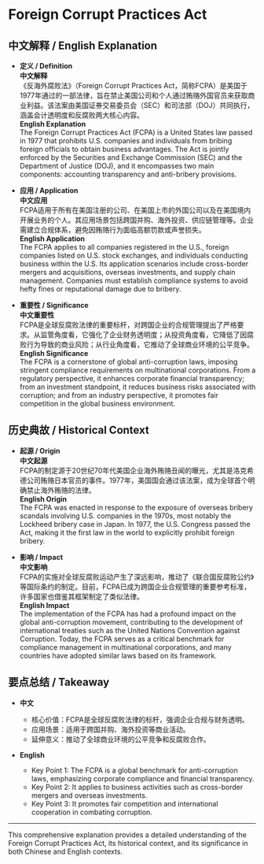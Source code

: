 # Foreign Corrupt Practices Act

## 中文解释 / English Explanation

* **定义 / Definition**  
  **中文解释**  
  《反海外腐败法》（Foreign Corrupt Practices Act，简称FCPA）是美国于1977年通过的一部法律，旨在禁止美国公司和个人通过贿赂外国官员来获取商业利益。该法案由美国证券交易委员会（SEC）和司法部（DOJ）共同执行，涵盖会计透明度和反腐败两大核心内容。  
  **English Explanation**  
  The Foreign Corrupt Practices Act (FCPA) is a United States law passed in 1977 that prohibits U.S. companies and individuals from bribing foreign officials to obtain business advantages. The Act is jointly enforced by the Securities and Exchange Commission (SEC) and the Department of Justice (DOJ), and it encompasses two main components: accounting transparency and anti-bribery provisions.

* **应用 / Application**  
  **中文应用**  
  FCPA适用于所有在美国注册的公司、在美国上市的外国公司以及在美国境内开展业务的个人。其应用场景包括跨国并购、海外投资、供应链管理等。企业需建立合规体系，避免因贿赂行为面临高额罚款或声誉损失。  
  **English Application**  
  The FCPA applies to all companies registered in the U.S., foreign companies listed on U.S. stock exchanges, and individuals conducting business within the U.S. Its application scenarios include cross-border mergers and acquisitions, overseas investments, and supply chain management. Companies must establish compliance systems to avoid hefty fines or reputational damage due to bribery.

* **重要性 / Significance**  
  **中文重要性**  
  FCPA是全球反腐败法律的重要标杆，对跨国企业的合规管理提出了严格要求。从监管角度看，它强化了企业财务透明度；从投资角度看，它降低了因腐败行为导致的商业风险；从行业角度看，它推动了全球商业环境的公平竞争。  
  **English Significance**  
  The FCPA is a cornerstone of global anti-corruption laws, imposing stringent compliance requirements on multinational corporations. From a regulatory perspective, it enhances corporate financial transparency; from an investment standpoint, it reduces business risks associated with corruption; and from an industry perspective, it promotes fair competition in the global business environment.

## 历史典故 / Historical Context

* **起源 / Origin**  
  **中文起源**  
  FCPA的制定源于20世纪70年代美国企业海外贿赂丑闻的曝光，尤其是洛克希德公司贿赂日本官员的事件。1977年，美国国会通过该法案，成为全球首个明确禁止海外贿赂的法律。  
  **English Origin**  
  The FCPA was enacted in response to the exposure of overseas bribery scandals involving U.S. companies in the 1970s, most notably the Lockheed bribery case in Japan. In 1977, the U.S. Congress passed the Act, making it the first law in the world to explicitly prohibit foreign bribery.

* **影响 / Impact**  
  **中文影响**  
  FCPA的实施对全球反腐败运动产生了深远影响，推动了《联合国反腐败公约》等国际条约的制定。目前，FCPA已成为跨国企业合规管理的重要参考标准，许多国家也借鉴其框架制定了类似法律。  
  **English Impact**  
  The implementation of the FCPA has had a profound impact on the global anti-corruption movement, contributing to the development of international treaties such as the United Nations Convention against Corruption. Today, the FCPA serves as a critical benchmark for compliance management in multinational corporations, and many countries have adopted similar laws based on its framework.

## 要点总结 / Takeaway

* **中文**  
  - 核心价值：FCPA是全球反腐败法律的标杆，强调企业合规与财务透明。  
  - 应用场景：适用于跨国并购、海外投资等商业活动。  
  - 延伸意义：推动了全球商业环境的公平竞争和反腐败合作。

* **English**  
  - Key Point 1: The FCPA is a global benchmark for anti-corruption laws, emphasizing corporate compliance and financial transparency.  
  - Key Point 2: It applies to business activities such as cross-border mergers and overseas investments.  
  - Key Point 3: It promotes fair competition and international cooperation in combating corruption.

---

This comprehensive explanation provides a detailed understanding of the Foreign Corrupt Practices Act, its historical context, and its significance in both Chinese and English contexts.